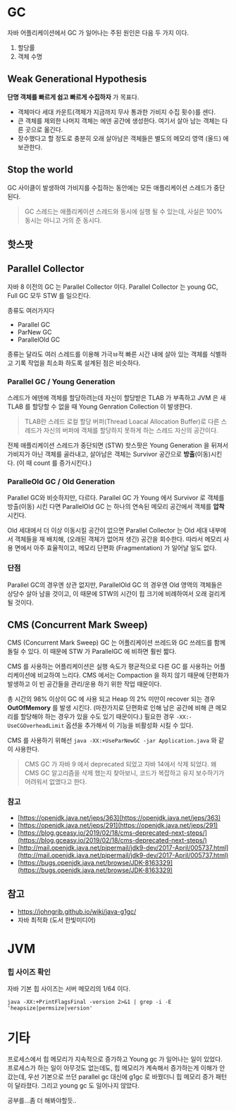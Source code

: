 # GC

자바 어플리케이션에서 GC 가 일어나는 주된 원인은 다음 두 가지 이다.

1. 할당률
2. 객체 수명

## Weak Generational Hypothesis
__단명 객체를 빠르게 쉽고 빠르게 수집하자__ 가 목표다.

- 객체마다 세대 카운트(객체가 지금까지 무사 통과한 가비지 수집 횟수)를 센다.
- 큰 객체를 제외한 나머지 객체는 에덴 공간에 생성한다. 여기서 살아 남는 객체는 다른 곳으로 옮긴다.
- 장수했다고 할 정도로 충분히 오래 살아남은 객체들은 별도의 메모리 영역 (올드) 에 보관한다.

## Stop the world
GC 사이클이 발생하여 가비지를 수집하는 동안에는 모든 애플리케이션 스레드가 중단된다.
> GC 스레드는 애플리케이션 스레드와 동시에 실행 될 수 있는데, 사실은 100% 동시는 아니고 거의 준 동시다.

## 핫스팟

## Parallel Collector
자바 8 이전의 GC 는 Parallel Collector 이다.
Parallel Collector 는 young GC, Full GC 모두 STW 를 일으킨다.

종류도 여러가지다

- Parallel GC
- ParNew GC
- ParallelOld GC

종류는 달라도 여러 스레드를 이용해 가극ㅂ적 빠른 시간 내에 살아 있는 객체를 식별하고 기록 작업을 최소화 하도록
설계된 점은 비슷하다.

### Parallel GC / Young Generation
스레드가 에덴에 객체를 할당하려는데 자신이 할당받은 TLAB 가 부족하고 JVM 은 새 TLAB 를 할당할 수 없을 때 Young Genration Collection 이 발생한다.
>TLAB란 스레드 로컬 할당 버퍼(Thread Loacal Allocation Buffer)로 다른 스레드가 자신의 버퍼에 객체를 할당하지 못하게 하는 스레드 자신의 공간이다.

전체 애플리케이션 스레드가 중단되면 (STW) 핫스팟은 Young Generation 을 뒤져서 가비지가 아닌 객체를 골라내고,
살아남은 객체는 Survivor 공간으로 __방출__(이동)시킨다. (이 때 count 를 증가시킨다.)

### ParalleOld GC / Old Generation
Parallel GC와 비슷하지만, 다르다.
Parallel GC 가 Young 에서 Survivor 로 객체를 방출(이동) 시킨 다면 ParallelOld GC 는 하나의 연속된 메모리 공간에서 객체를 __압착__ 시킨다.

Old 세대에서 더 이상 이동시킬 공간이 없으면 Parallel Collector 는 Old 세대 내부에서 객체들을 재 배치해, (오래된 객체가 없어져 생긴) 공간을 회수한다.
따라서 메모리 사용 면에서 아주 효율적이고, 메모리 단편화 (Fragmentation) 가 일어날 일도 없다.

### 단점
Parallel GC의 경우엔 상관 없지만,
ParallelOld GC 의 경우엔 Old 영역의 객체들은 상당수 살아 남을 것이고, 이 때문에 STW의 시간이 힙 크기에 비례하여서 오래 걸리게 될 것이다.

## CMS (Concurrent Mark Sweep)
CMS (Concurrent Mark Sweep) GC 는 어플리케이션 쓰레드와 GC 쓰레드를 함께 돌릴 수 있다.
이 때문에 STW 가 ParallelGC 에 비하면 훨씬 짧다.

CMS 를 사용하는 어플리케이션은 실행 속도가 평균적으로 다른 GC 를 사용하는 어플리케이션에 비교하여 느리다.
CMS 에서는 Compaction 을 하지 않기 때문에 단편화가 발생하고 이 빈 공간들을 관리/운용 하기 위한 작업 때문이다.

총 시간의 98% 이상이 GC 에 사용 되고 Heap 의 2% 미만이 recover 되는 경우  __OutOfMemory__ 를 발생 시킨다.
(마찬가지로 단편화로 인해 남은 공간에 비해 큰 메모리를 할당해야 하는 경우가 있을 수도 있기 때문이다.)
필요한 경우 `-XX:-UseCGOverheadLimit` 옵션을 추가해서 이 기능을 비활성화 시킬 수 있다. 

CMS 를 사용하기 위해선 `java -XX:+UseParNewGC -jar Application.java` 와 같이 사용한다.

> CMS GC 가 자바 9 에서 deprecated 되었고 자바 14에서 삭제 되었다. 왜 CMS GC 알고리즘을 삭제 했는지 찾아보니, 코드가 복잡하고 유지 보수하기가 어려워서 없앴다고 한다.

### 참고
- [https://openjdk.java.net/jeps/363](https://openjdk.java.net/jeps/363)
- [https://openjdk.java.net/jeps/291](https://openjdk.java.net/jeps/291)
- [https://blog.gceasy.io/2019/02/18/cms-deprecated-next-steps/](https://blog.gceasy.io/2019/02/18/cms-deprecated-next-steps/)
- [http://mail.openjdk.java.net/pipermail/jdk9-dev/2017-April/005737.html](http://mail.openjdk.java.net/pipermail/jdk9-dev/2017-April/005737.html)
- [https://bugs.openjdk.java.net/browse/JDK-8163329](https://bugs.openjdk.java.net/browse/JDK-8163329)

## 참고
- https://johngrib.github.io/wiki/java-g1gc/
- 자바 최적화 (도서 한빛미디어)

# JVM

### 힙 사이즈 확인
자바 기본 힙 사이즈는 서버 메모리의 1/64 이다.

```
java -XX:+PrintFlagsFinal -version 2>&1 | grep -i -E 'heapsize|permsize|version'
```


# 기타
프로세스에서 힙 메모리가 지속적으로 증가하고 Young gc 가 일어나는 일이 있었다.
프로세스가 하는 일이 아무것도 없는데도, 힙 메모리가 계속해서 증가하는게 이해가 안갔는데, 우선 기본으로 쓰던 parallel gc 대신에 g1gc 로 바꿨더니 힙 메모리 증가 패턴이 달라졌다.
그리고 young gc 도 일어나지 않았다.


공부를...좀 더 해봐야할듯..

